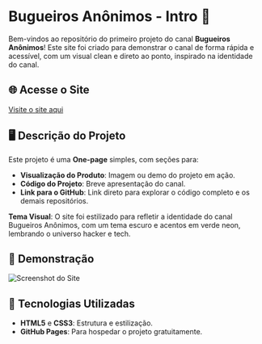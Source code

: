 # Bugueiros Anônimos - Intro 🐞

Bem-vindos ao repositório do primeiro projeto do canal **Bugueiros Anônimos**! Este site foi criado para demonstrar o canal de forma rápida e acessível, com um visual clean e direto ao ponto, inspirado na identidade do canal.

## 🌐 Acesse o Site

[Visite o site aqui](https://github.com/IgorBaio/Bugueiros-An-nimos)

## 🖥️ Descrição do Projeto

Este projeto é uma **One-page** simples, com seções para:
- **Visualização do Produto**: Imagem ou demo do projeto em ação.
- **Código do Projeto**: Breve apresentação do canal.
- **Link para o GitHub**: Link direto para explorar o código completo e os demais repositórios.

**Tema Visual**: O site foi estilizado para refletir a identidade do canal Bugueiros Anônimos, com um tema escuro e acentos em verde neon, lembrando o universo hacker e tech.

## 📸 Demonstração

![Screenshot do Site](imagem-demo.png)

## 🚀 Tecnologias Utilizadas

- **HTML5** e **CSS3**: Estrutura e estilização.
- **GitHub Pages**: Para hospedar o projeto gratuitamente.

